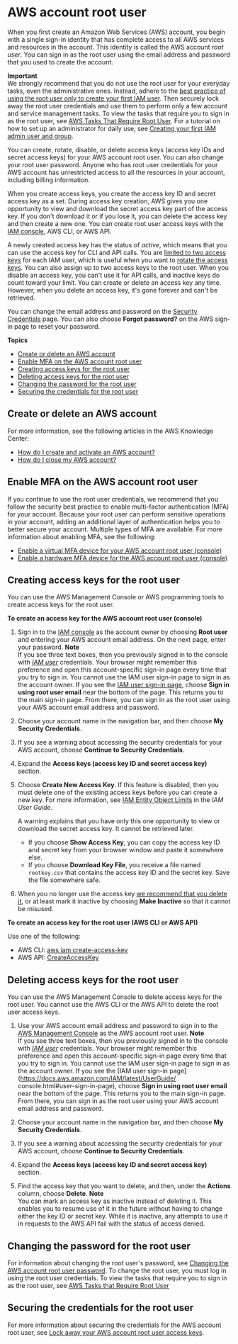# AWS account root user<a name="id_root-user"></a>

When you first create an Amazon Web Services \(AWS\) account, you begin with a single sign\-in identity that has complete access to all AWS services and resources in the account\. This identity is called the AWS account *root user*\. You can sign in as the root user using the email address and password that you used to create the account\.

**Important**  
We strongly recommend that you do not use the root user for your everyday tasks, even the administrative ones\. Instead, adhere to the [best practice of using the root user only to create your first IAM user](best-practices.md#create-iam-users)\. Then securely lock away the root user credentials and use them to perform only a few account and service management tasks\. To view the tasks that require you to sign in as the root user, see [AWS Tasks That Require Root User](https://docs.aws.amazon.com/general/latest/gr/aws_tasks-that-require-root.html)\. For a tutorial on how to set up an administrator for daily use, see [Creating your first IAM admin user and group](getting-started_create-admin-group.md)\.

You can create, rotate, disable, or delete access keys \(access key IDs and secret access keys\) for your AWS account root user\. You can also change your root user password\. Anyone who has root user credentials for your AWS account has unrestricted access to all the resources in your account, including billing information\.

When you create access keys, you create the access key ID and secret access key as a set\. During access key creation, AWS gives you one opportunity to view and download the secret access key part of the access key\. If you don't download it or if you lose it, you can delete the access key and then create a new one\. You can create root user access keys with the [IAM console](https://console.aws.amazon.com/iam/home?#), AWS CLI, or AWS API\.

A newly created access key has the status of *active*, which means that you can use the access key for CLI and API calls\. You are [limited to two access keys](https://docs.aws.amazon.com/IAM/latest/UserGuide/reference_iam-quotas.html) for each IAM user, which is useful when you want to [rotate the access keys](https://docs.aws.amazon.com/general/latest/gr/aws-access-keys-best-practices.html#iam-user-access-keys)\. You can also assign up to two access keys to the root user\. When you disable an access key, you can't use it for API calls, and inactive keys do count toward your limit\. You can create or delete an access key any time\. However, when you delete an access key, it's gone forever and can't be retrieved\.

You can change the email address and password on the [Security Credentials](https://console.aws.amazon.com/iam/home?#security_credential) page\. You can also choose **Forgot password?** on the AWS sign\-in page to reset your password\.

**Topics**
+ [Create or delete an AWS account](#id_root-user_manage_account)
+ [Enable MFA on the AWS account root user](#id_root-user_manage_mfa)
+ [Creating access keys for the root user](#id_root-user_manage_add-key)
+ [Deleting access keys for the root user](#id_root-user_manage_delete-key)
+ [Changing the password for the root user](#id_root-user_manage_password)
+ [Securing the credentials for the root user](#id_root-user_secure_credentials)

## Create or delete an AWS account<a name="id_root-user_manage_account"></a>

For more information, see the following articles in the AWS Knowledge Center:
+ [How do I create and activate an AWS account?](http://aws.amazon.com/premiumsupport/knowledge-center/create-and-activate-aws-account/)
+ [How do I close my AWS account?](http://aws.amazon.com/premiumsupport/knowledge-center/close-aws-account/)

## Enable MFA on the AWS account root user<a name="id_root-user_manage_mfa"></a>

If you continue to use the root user credentials, we recommend that you follow the security best practice to enable multi\-factor authentication \(MFA\) for your account\. Because your root user can perform sensitive operations in your account, adding an additional layer of authentication helps you to better secure your account\. Multiple types of MFA are available\. For more information about enabling MFA, see the following:
+ [Enable a virtual MFA device for your AWS account root user \(console\)](id_credentials_mfa_enable_virtual.md#enable-virt-mfa-for-root)
+ [Enable a hardware MFA device for the AWS account root user \(console\)](id_credentials_mfa_enable_physical.md#enable-hw-mfa-for-root)

## Creating access keys for the root user<a name="id_root-user_manage_add-key"></a>

You can use the AWS Management Console or AWS programming tools to create access keys for the root user\.

**To create an access key for the AWS account root user \(console\)**

1. Sign in to the [IAM console](https://console.aws.amazon.com/iam/) as the account owner by choosing **Root user** and entering your AWS account email address\. On the next page, enter your password\.
**Note**  
If you see three text boxes, then you previously signed in to the console with *[IAM user](https://docs.aws.amazon.com/IAM/latest/UserGuide/id_users.html)* credentials\. Your browser might remember this preference and open this account\-specific sign\-in page every time that you try to sign in\. You cannot use the IAM user sign\-in page to sign in as the account owner\. If you see the [IAM user sign\-in page](https://docs.aws.amazon.com/IAM/latest/UserGuide/console.html#user-sign-in-page), choose **Sign in using root user email** near the bottom of the page\. This returns you to the main sign\-in page\. From there, you can sign in as the root user using your AWS account email address and password\.

1. Choose your account name in the navigation bar, and then choose **My Security Credentials**\. 

1. If you see a warning about accessing the security credentials for your AWS account, choose **Continue to Security Credentials**\.

1. Expand the **Access keys \(access key ID and secret access key\)** section\.

1. Choose **Create New Access Key**\. If this feature is disabled, then you must delete one of the existing access keys before you can create a new key\. For more information, see [IAM Entity Object Limits](https://docs.aws.amazon.com/IAM/latest/UserGuide/reference_iam-quotas.html#reference_iam-quotas-entities) in the *IAM User Guide*\. 

   A warning explains that you have only this one opportunity to view or download the secret access key\. It cannot be retrieved later\. 
   + If you choose **Show Access Key**, you can copy the access key ID and secret key from your browser window and paste it somewhere else\.
   + If you choose **Download Key File**, you receive a file named `rootkey.csv` that contains the access key ID and the secret key\. Save the file somewhere safe\. 

1. When you no longer use the access key [we recommend that you delete it](best-practices.md#remove-credentials), or at least mark it inactive by choosing **Make Inactive** so that it cannot be misused\.

**To create an access key for the root user \(AWS CLI or AWS API\)**

Use one of the following:
+ AWS CLI: [aws iam create\-access\-key](https://docs.aws.amazon.com/cli/latest/reference/iam/create-access-key.html)
+ AWS API: [CreateAccessKey](https://docs.aws.amazon.com/IAM/latest/APIReference/API_CreateAccessKey.html) 

## Deleting access keys for the root user<a name="id_root-user_manage_delete-key"></a>

You can use the AWS Management Console to delete access keys for the root user\. You cannot use the AWS CLI or the AWS API to delete the root user access keys\.

1. Use your AWS account email address and password to sign in to the [AWS Management Console](https://console.aws.amazon.com/) as the AWS account root user\.
**Note**  
If you see three text boxes, then you previously signed in to the console with *[IAM user](https://docs.aws.amazon.com/IAM/latest/UserGuide/id_users.html)* credentials\. Your browser might remember this preference and open this account\-specific sign\-in page every time that you try to sign in\. You cannot use the IAM user sign\-in page to sign in as the account owner\. If you see the [IAM user sign\-in page](https://docs.aws.amazon.com/IAM/latest/UserGuide/ console.html#user-sign-in-page), choose **Sign in using root user email** near the bottom of the page\. This returns you to the main sign\-in page\. From there, you can sign in as the root user using your AWS account email address and password\.

1. Choose your account name in the navigation bar, and then choose **My Security Credentials**\. 

1. If you see a warning about accessing the security credentials for your AWS account, choose **Continue to Security Credentials**\.

1. Expand the **Access keys \(access key ID and secret access key\)** section\.

1. Find the access key that you want to delete, and then, under the **Actions** column, choose **Delete**\.
**Note**  
You can mark an access key as inactive instead of deleting it\. This enables you to resume use of it in the future without having to change either the key ID or secret key\. While it is inactive, any attempts to use it in requests to the AWS API fail with the status of access denied\.

## Changing the password for the root user<a name="id_root-user_manage_password"></a>

For information about changing the root user's password, see [Changing the AWS account root user password](id_credentials_passwords_change-root.md)\. To change the root user, you must log in using the root user credentials\. To view the tasks that require you to sign in as the root user, see [AWS Tasks that Require Root User](https://docs.aws.amazon.com/general/latest/gr/aws_tasks-that-require-root.html)

## Securing the credentials for the root user<a name="id_root-user_secure_credentials"></a>

For more information about securing the credentials for the AWS account root user, see [Lock away your AWS account root user access keys](best-practices.md#lock-away-credentials)\.